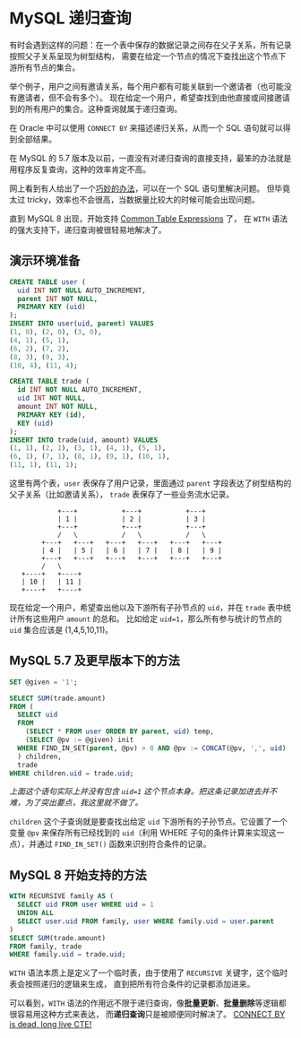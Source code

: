 # MySQL 递归查询

有时会遇到这样的问题：在一个表中保存的数据记录之间存在父子关系，所有记录按照父子关系呈现为树型结构，
需要在给定一个节点的情况下查找出这个节点下游所有节点的集合。

举个例子，用户之间有邀请关系，每个用户都有可能关联到一个邀请者（也可能没有邀请者，但不会有多个）。
现在给定一个用户，希望查找到由他直接或间接邀请到的所有用户的集合。这种查询就属于递归查询。

在 Oracle 中可以使用 `CONNECT BY` 来描述递归关系，从而一个 SQL 语句就可以得到全部结果。

在 MySQL 的 5.7 版本及以前，一直没有对递归查询的直接支持，最笨的办法就是用程序反复查询，这种的效率肯定不高。

网上看到有人给出了一个[巧妙的办法](https://stackoverflow.com/a/33737203)，可以在一个 SQL 语句里解决问题。
但毕竟太过 tricky，效率也不会很高，当数据量比较大的时候可能会出现问题。

直到 MySQL 8 出现，开始支持 [Common Table Expressions](https://dev.mysql.com/doc/refman/8.0/en/with.html) 了，
在 `WITH` 语法的强大支持下，递归查询被很轻易地解决了。

## 演示环境准备

```sql
CREATE TABLE user (
  uid INT NOT NULL AUTO_INCREMENT,
  parent INT NOT NULL,
  PRIMARY KEY (uid)
);
INSERT INTO user(uid, parent) VALUES
(1, 0), (2, 0), (3, 0),
(4, 1), (5, 1),
(6, 2), (7, 2),
(8, 3), (9, 3),
(10, 4), (11, 4);

CREATE TABLE trade (
  id INT NOT NULL AUTO_INCREMENT,
  uid INT NOT NULL,
  amount INT NOT NULL,
  PRIMARY KEY (id),
  KEY (uid)
);
INSERT INTO trade(uid, amount) VALUES
(1, 1), (2, 1), (3, 1), (4, 1), (5, 1),
(6, 1), (7, 1), (8, 1), (9, 1), (10, 1),
(11, 1), (11, 1);
```

这里有两个表，`user` 表保存了用户记录，里面通过 `parent` 字段表达了树型结构的父子关系（比如邀请关系），
`trade` 表保存了一些业务流水记录。

```
            +---+           +---+           +---+
            | 1 |           | 2 |           | 3 |
            +---+           +---+           +---+
            /   \           /   \           /   \
        +---+   +---+   +---+   +---+   +---+   +---+
        | 4 |   | 5 |   | 6 |   | 7 |   | 8 |   | 9 |
        +---+   +---+   +---+   +---+   +---+   +---+
        /   \
   +----+   +----+
   | 10 |   | 11 |
   +----+   +----+
```

现在给定一个用户，希望查出他以及下游所有子孙节点的 `uid`，并在 `trade` 表中统计所有这些用户 `amount` 的总和。
比如给定 `uid=1`，那么所有参与统计的节点的 `uid` 集合应该是 (1,4,5,10,11)。

## MySQL 5.7 及更早版本下的方法

```sql
SET @given = '1';

SELECT SUM(trade.amount)
FROM (
  SELECT uid
  FROM
    (SELECT * FROM user ORDER BY parent, uid) temp,
    (SELECT @pv := @given) init
  WHERE FIND_IN_SET(parent, @pv) > 0 AND @pv := CONCAT(@pv, ',', uid)
  ) children,
  trade
WHERE children.uid = trade.uid;
```
_上面这个语句实际上并没有包含 `uid=1` 这个节点本身。把这条记录加进去并不难，为了突出要点，我这里就不做了。_

`children` 这个子查询就是要查找出给定 `uid` 下游所有的子孙节点。它设置了一个变量 `@pv` 来保存所有已经找到的
`uid`（利用 WHERE 子句的条件计算来实现这一点），并通过 `FIND_IN_SET()` 函数来识别符合条件的记录。

## MySQL 8 开始支持的方法

```sql
WITH RECURSIVE family AS (
  SELECT uid FROM user WHERE uid = 1
  UNION ALL
  SELECT user.uid FROM family, user WHERE family.uid = user.parent
)
SELECT SUM(trade.amount)
FROM family, trade
WHERE family.uid = trade.uid;
```
`WITH` 语法本质上是定义了一个临时表，由于使用了 `RECURSIVE` 关键字，这个临时表会按照递归的逻辑来生成，
直到把所有符合条件的记录都添加进来。

可以看到，`WITH` 语法的作用远不限于递归查询，像**批量更新**、**批量删除**等逻辑都很容易用这种方式来表达，
而**递归查询**只是被顺便同时解决了。
[CONNECT BY is dead, long live CTE!](https://mariadb.com/resources/blog/connect-by-is-dead-long-live-cte-in-mariadb-server-10-2/)
